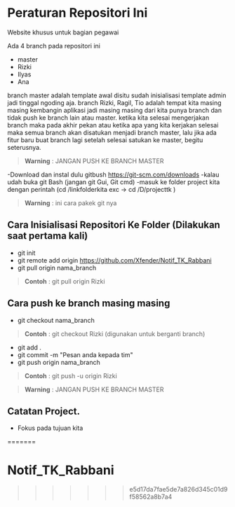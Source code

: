 
# Peraturan Repositori Ini
Website khusus untuk bagian pegawai

Ada 4 branch pada repositori ini
- master
- Rizki
- Ilyas
- Ana

branch master adalah template awal disitu sudah inisialisasi template admin jadi
tinggal ngoding aja.
branch Rizki, Ragil, Tio adalah tempat kita masing masing kembangin aplikasi
jadi masing masing dari kita punya branch dan tidak push ke branch lain atau master.
ketika kita selesai mengerjakan branch maka pada akhir pekan atau ketika apa yang
kita kerjakan selesai maka semua branch akan disatukan menjadi branch master,
lalu jika ada fitur baru buat branch lagi setelah selesai satukan ke master, begitu seterusnya.

> __Warning__ : JANGAN PUSH KE BRANCH MASTER

-Download dan instal dulu gitbush https://git-scm.com/downloads
-kalau udah buka git Bash (jangan git Gui, Git cmd)
-masuk ke folder project kita dengan perintah (cd /linkfolderkita   exc -> cd /D/projecttk )

> __Warning__ : ini cara pakek git nya

## Cara Inisialisasi Repositori Ke Folder (Dilakukan saat pertama kali)
- git init
- git remote add origin https://github.com/Xfender/Notif_TK_Rabbani
- git pull origin nama_branch
> __Contoh__ : git pull origin Rizki

## Cara push ke branch masing masing
- git checkout nama_branch
> __Contoh__ : git checkout Rizki (digunakan untuk berganti branch)
- git add .
- git commit -m "Pesan anda kepada tim"
- git push origin nama_branch
> __Contoh__ : git push -u origin Rizki

> __Warning__ : JANGAN PUSH KE BRANCH MASTER


## Catatan Project.
- Fokus pada tujuan kita

=======
# Notif_TK_Rabbani
>>>>>>> e5d17da7fae5de7a826d345c01d9f58562a8b7a4
